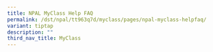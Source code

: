 ```yaml
---
title: NPAL MyClass Help FAQ
permalink: /dst/npal/tt963q7d/myclass/pages/npal-myclass-helpfaq/
variant: tiptap
description: ""
third_nav_title: MyClass
---
```

